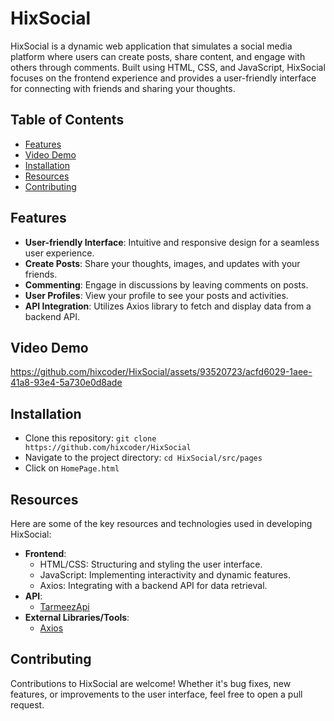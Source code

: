 # HixSocial 

HixSocial is a dynamic web application that simulates a social media platform where users can create posts, share content, and engage with others through comments. Built using HTML, CSS, and JavaScript, HixSocial focuses on the frontend experience and provides a user-friendly interface for connecting with friends and sharing your thoughts.

## Table of Contents

- [Features](#features)
- [Video Demo](#video-demo)
- [Installation](#installation)
- [Resources](#resources)
- [Contributing](#contributing)
  
## Features

- **User-friendly Interface**: Intuitive and responsive design for a seamless user experience.
- **Create Posts**: Share your thoughts, images, and updates with your friends.
- **Commenting**: Engage in discussions by leaving comments on posts.
- **User Profiles**: View your profile to see your posts and activities.
- **API Integration**: Utilizes Axios library to fetch and display data from a backend API.

## Video Demo
https://github.com/hixcoder/HixSocial/assets/93520723/acfd6029-1aee-41a8-93e4-5a730e0d8ade

## Installation
- Clone this repository: `git clone https://github.com/hixcoder/HixSocial`
- Navigate to the project directory: `cd HixSocial/src/pages`
- Click on `HomePage.html`


## Resources
Here are some of the key resources and technologies used in developing HixSocial:
- **Frontend**:
  - HTML/CSS: Structuring and styling the user interface.
  - JavaScript: Implementing interactivity and dynamic features.
  - Axios: Integrating with a backend API for data retrieval.
- **API**:
  - [TarmeezApi](https://documenter.getpostman.com/view/4696539/2s83zjqN3F)
- **External Libraries/Tools**:
  - [Axios](https://axios-http.com/docs/intro)


## Contributing
Contributions to HixSocial are welcome! Whether it's bug fixes, new features, or improvements to the user interface, feel free to open a pull request.

